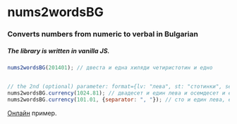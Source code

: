 # nums2wordsBG
### Converts numbers from numeric to verbal in Bulgarian
##### The library is written in vanilla JS.

```javascript
nums2wordsBG(201401); // двеста и една хиляди четиристотин и едно


// the 2nd (optional) parameter: format={lv: "лева", st: "стотинки", separator:" и "}
nums2wordsBG.currency(1024.81); // двадесет и един лева и осемдесет и една стотинки
nums2wordsBG.currency(101.01, {separator: ", "}); // сто и един лева, една стотинки
```

[Онлайн](https://vidul-nikolaev-petrov.github.io/nums2wordsBG) пример.

